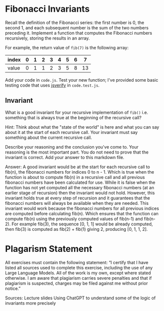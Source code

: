# Fibonacci Invariants

Recall the definition of the Fibonacci series: the first number is 0, the second
1, and each subsequent number is the sum of the two numbers preceding it.
Implement a function that computes the Fibonacci numbers recursively, storing
the results in an array.

For example, the return value of `fib(7)` is the following array:

| index |  0  |  1  |  2  |  3  |  4  |  5  |  6  |  7  |
| ----- | --- | --- | --- | --- | --- | --- | --- | --- |
| value |  0  |  1  |  1  |  2  |  3  |  5  |  8  |  13 |

Add your code in `code.js`. Test your new function; I've provided some basic
testing code that uses [jsverify](https://jsverify.github.io/) in
`code.test.js`.

## Invariant

What is a good invariant for your recursive implementation of `fib()`
i.e. something that is always true at the beginning of the recursive call?

Hint: Think about what the "state of the world" is here and what you can say
about it at the start of each recursive call. Your invariant must say something
about the current recursive call.

Describe your reasoning and the conclusion you've come to. Your reasoning is the
most important part. You do not need to prove that the invariant is correct. Add
your answer to this markdown file.

Answer:
A good invariant would be at the start for each recursive call to fib(n), the fibonacci numbers for indices 0 to n - 1.
Which is true when the function is about to compute fib(n) in a recursive call and all previous fibonacci numbers have been calculated for use. While it is false when the function has not yet computed all the necessary fibonacci numbers (at an earlier stage of recursion) then the invariant would not hold. However, this invariant holds true at every step of recursion and it guarantees that the fibonacci numbers will always be available when they are needed.
This invariant would work because the fibonacci numbers for all previous indices are computed before calculating fib(n). Which ensures that the function can compute fib(n) using the previously computed values of fib(n-1) and fib(n-2). For example fib(3), the sequence [0, 1, 1] would be already computed, then fib(3) is computed as fib(2) + fib(1) giving 2, producing [0, 1, 1, 2].

# Plagarism Statement
All exercises must contain the following statement: “I certify that I have listed all sources used to complete this exercise, including the use of any Large Language Models. All of the work is my own, except where stated otherwise. I am aware that plagiarism carries severe penalties and that if plagiarism is suspected, charges may be filed against me without prior notice.”


Sources:
Lecture slides 
Using ChatGPT to understand some of the logic of invariants more precisely

